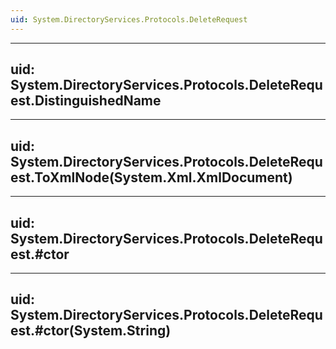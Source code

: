 ```yaml
---
uid: System.DirectoryServices.Protocols.DeleteRequest
---
```


---
uid: System.DirectoryServices.Protocols.DeleteRequest.DistinguishedName
---

---
uid: System.DirectoryServices.Protocols.DeleteRequest.ToXmlNode(System.Xml.XmlDocument)
---

---
uid: System.DirectoryServices.Protocols.DeleteRequest.#ctor
---

---
uid: System.DirectoryServices.Protocols.DeleteRequest.#ctor(System.String)
---
